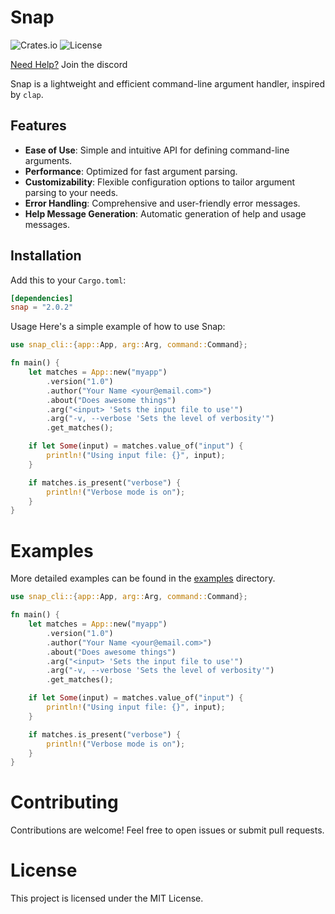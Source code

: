 # Snap

![Crates.io](https://img.shields.io/crates/v/snap_cli.svg)
![License](https://img.shields.io/crates/l/snap_cli.svg)

[Need Help?](https://discord.gg/kt4WBmF3yw) Join the discord

Snap is a lightweight and efficient command-line argument handler, inspired by `clap`.

## Features

- **Ease of Use**: Simple and intuitive API for defining command-line arguments.
- **Performance**: Optimized for fast argument parsing.
- **Customizability**: Flexible configuration options to tailor argument parsing to your needs.
- **Error Handling**: Comprehensive and user-friendly error messages.
- **Help Message Generation**: Automatic generation of help and usage messages.

## Installation

Add this to your `Cargo.toml`:

```toml
[dependencies]
snap = "2.0.2"
```
Usage
Here's a simple example of how to use Snap:

```rust
use snap_cli::{app::App, arg::Arg, command::Command};

fn main() {
    let matches = App::new("myapp")
        .version("1.0")
        .author("Your Name <your@email.com>")
        .about("Does awesome things")
        .arg("<input> 'Sets the input file to use'")
        .arg("-v, --verbose 'Sets the level of verbosity'")
        .get_matches();

    if let Some(input) = matches.value_of("input") {
        println!("Using input file: {}", input);
    }

    if matches.is_present("verbose") {
        println!("Verbose mode is on");
    }
}
```
# Examples
More detailed examples can be found in the [examples](https://github.com/DeveloperJosh/snap_cli/tree/main/Examples) directory.

```rust
use snap_cli::{app::App, arg::Arg, command::Command};

fn main() {
    let matches = App::new("myapp")
        .version("1.0")
        .author("Your Name <your@email.com>")
        .about("Does awesome things")
        .arg("<input> 'Sets the input file to use'")
        .arg("-v, --verbose 'Sets the level of verbosity'")
        .get_matches();

    if let Some(input) = matches.value_of("input") {
        println!("Using input file: {}", input);
    }

    if matches.is_present("verbose") {
        println!("Verbose mode is on");
    }
}
```


# Contributing
Contributions are welcome! Feel free to open issues or submit pull requests.

# License
This project is licensed under the MIT License.